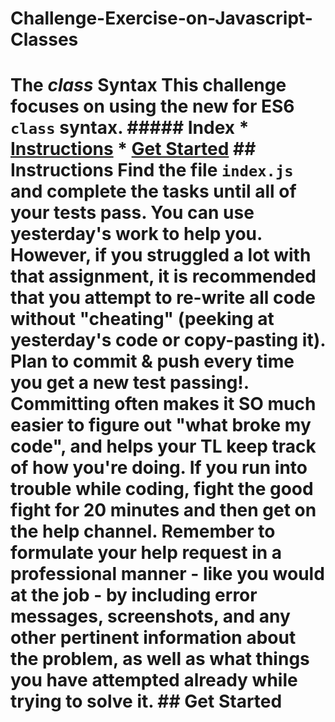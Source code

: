 # Challenge-Exercise-on-Javascript-Classes
# The _class_ Syntax  This challenge focuses on using the new for ES6 `class` syntax.  ##### Index  * [Instructions](#instructions) * [Get Started](#get-started)  ## Instructions  Find the file `index.js` and complete the tasks until all of your tests pass.  **You can use yesterday's work to help you.** However, if you struggled a lot with that assignment, it is recommended that you attempt to re-write all code without "cheating" (peeking at yesterday's code or copy-pasting it).  **Plan to commit &amp; push every time you get a new test passing!**. Committing often makes it SO much easier to figure out "what broke my code", and helps your TL keep track of how you're doing.  If you run into trouble while coding, fight the good fight for 20 minutes and then get on the help channel. __Remember to formulate your help request in a professional manner__ - like you would at the job - by including error messages, screenshots, and any other pertinent information about the problem, as well as what things you have attempted already while trying to solve it.  ## Get Started
